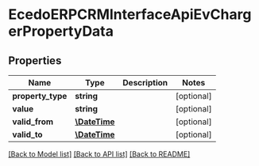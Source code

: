 # EcedoERPCRMInterfaceApiEvChargerPropertyData

## Properties
Name | Type | Description | Notes
------------ | ------------- | ------------- | -------------
**property_type** | **string** |  | [optional] 
**value** | **string** |  | [optional] 
**valid_from** | [**\DateTime**](\DateTime.md) |  | [optional] 
**valid_to** | [**\DateTime**](\DateTime.md) |  | [optional] 

[[Back to Model list]](../README.md#documentation-for-models) [[Back to API list]](../README.md#documentation-for-api-endpoints) [[Back to README]](../README.md)


